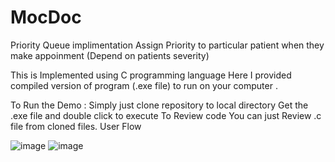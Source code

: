 # MocDoc
Priority Queue implimentation 
Assign Priority to particular patient when they make appoinment (Depend on patients severity)

This is Implemented using C programming language Here I provided compiled version of program (.exe file) to run on your computer .

To Run the Demo : Simply just clone repository to local directory Get the .exe file and double click to execute To Review code You can just Review .c file from cloned files. User Flow

![image](https://user-images.githubusercontent.com/74175084/197355783-c881ad72-6187-45e7-a892-a4ef6d26095e.png)
![image](https://user-images.githubusercontent.com/74175084/197355813-39b728f6-5f1f-4657-96ee-1465de7d88f6.png)

